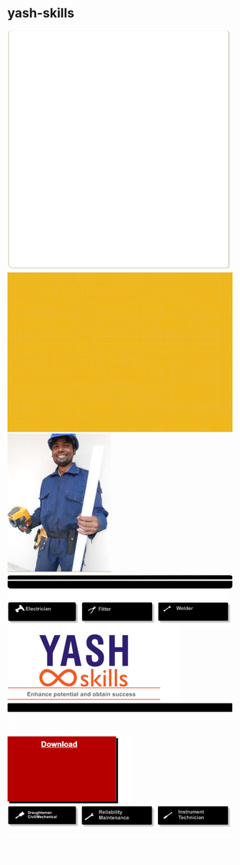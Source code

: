 # yash-skills
![](index_htm_files/0.png)
![](index_htm_files/1.png)
![](index_htm_files/2.jpg)
![](index_htm_files/3.png)
![](index_htm_files/4.png)
![](index_htm_files/5.png)
![](index_htm_files/6.png)
![](index_htm_files/7.png)
![](index_htm_files/8.png)
![](index_htm_files/9.png)
![](index_htm_files/10.png)
![](index_htm_files/11.png)
![](index_htm_files/12.png)
![](index_htm_files/13.png)
![](index_htm_files/14.png)
![](index_htm_files/15.png)
![](index_htm_files/16.png)
![](index_htm_files/17.png)
![](index_htm_files/18.png)
